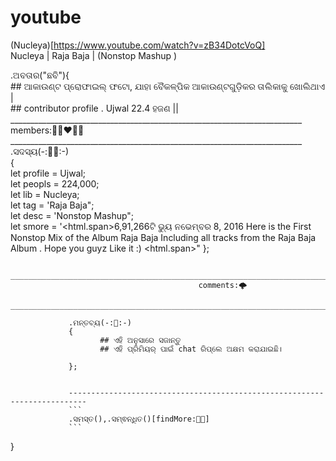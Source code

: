 # youtube
(Nucleya)[https://www.youtube.com/watch?v=zB34DotcVoQ] \
Nucleya | Raja Baja | (Nonstop Mashup ) 

.ଅବତାର("ଛବି"){ \
                ## ଆକାଉଣ୍ଟ ପ୍ରୋଫାଇଲ୍ ଫଟୋ, ଯାହା ବୈକଳ୍ପିକ ଆକାଉଣ୍ଟଗୁଡ଼ିକର ତାଲିକାକୁ 
                ଖୋଲିଥାଏ |\
                ## contributor profile . Ujwal 22.4 ହଜଣ                           ||
                _________________________________________________________________________\
                                                members:👩🏾‍❤‍👨🏼\
                _________________________________________________________________________\
                 .ସଦସ୍ୟ(-:👬🏼:-) \
                { \
                        let profile = Ujwal;\
                        let peopls  = 224,000;\
                        let lib     = Nucleya;\
                        let tag     = 'Raja Baja";\
                        let desc    = 'Nonstop Mashup";\
                        let smore   = '<html.span>6,91,266ଟି ଭ୍ୟୁ  ନଭେମ୍ବର 8, 2016
                                       Here is the First Nonstop Mix of the Album Raja Baja 
                                       Including all tracks from the Raja Baja Album .
                                       Hope you guyz Like it :)
                                       <html.span>"
                                };
                         
                 ___________________________________________________________________________
                                              comments:🌩
                 ___________________________________________________________________________
                 
                 .ମନ୍ତବ୍ୟ(-:🤌:-) 
                 { 
                        ## ଏହି ଅନୁସାରେ ସଜାନ୍ତୁ 
                        ## ଏହି ପ୍ରିମିୟର୍ ପାଇଁ chat ରିପ୍ଲେ ଅକ୍ଷମ କରାଯାଇଛି। 

                 };
                 

                 --------------------------------------------------------------------------
                 ```
                 .ସମସ୍ତ(),.ସମ୍ଵନ୍ଧିତ()[findMore:🤰🏻]
                 ```




}
